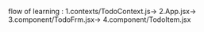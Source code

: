 flow of learning : 1.contexts/TodoContext.js-> 2.App.jsx-> 3.component/TodoFrm.jsx-> 4.component/TodoItem.jsx
